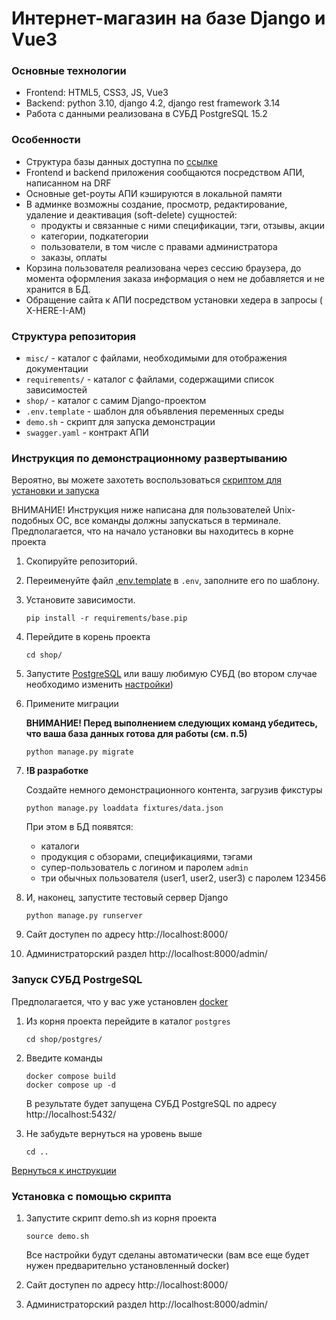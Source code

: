 # Интернет-магазин на базе Django и Vue3

### Основные технологии

* Frontend: HTML5, CSS3, JS, Vue3
* Backend: python 3.10, django 4.2, django rest framework 3.14
* Работа с данными реализована в СУБД PostgreSQL 15.2

### Особенности

* Структура базы данных доступна по [ссылке](misc/img/database.png)
* Frontend и backend приложения сообщаются посредством АПИ, написанном на DRF
* Основные get-роуты АПИ кэшируются в локальной памяти
* В админке возможны создание, просмотр, редактирование, удаление и деактивация
  (soft-delete)  сущностей:
    * продукты и связанные с ними спецификации, тэги, отзывы, акции
    * категории, подкатегории
    * пользователи, в том числе с правами администратора
    * заказы, оплаты
* Корзина пользователя реализована через сессию браузера, до момента
  оформления заказа информация о нем не добавляется и не хранится в БД.
* Обращение сайта к АПИ посредством установки хедера в запросы (
  X-HERE-I-AM)

### Структура репозитория

* `misc/` - каталог с файлами, необходимыми для отображения документации
* `requirements/` - каталог с файлами, содержащими список зависимостей
* `shop/` - каталог с самим Django-проектом
* `.env.template` - шаблон для объявления переменных среды
* `demo.sh` - скрипт для запуска демонстрации
* `swagger.yaml` - контракт АПИ

### Инструкция по демонстрационному развертыванию

Вероятно, вы можете захотеть воспользоваться
[скриптом для установки и запуска](#установка-с-помощью-скрипта)

ВНИМАНИЕ! Инструкция ниже написана для пользователей Unix-подобных ОС,
все команды должны запускаться в терминале. Предполагается, что на начало
установки вы находитесь в корне проекта

1. Скопируйте репозиторий.
2. Переименуйте файл [.env.template](.env.template) в `.env`,
   заполните его по шаблону.

3. Установите зависимости.
    ```shell
    pip install -r requirements/base.pip
    ```
4. Перейдите в корень проекта
    ```shell
   cd shop/
   ```
5. Запустите [PostgreSQL](#запуск-субд-postrgesql) или вашу любимую СУБД
   (во втором случае необходимо
   изменить [настройки](shop/backend/settings.py#L125))

6. Примените миграции

   **ВНИМАНИЕ! Перед выполнением следующих команд убедитесь, что ваша база
   данных готова для работы (см. п.5)**
    ```shell
    python manage.py migrate
    ```

7. **!В разработке**

   Создайте немного демонстрационного контента, загрузив фикстуры
    ```shell
   python manage.py loaddata fixtures/data.json
   ```
   При этом в БД появятся:
    * каталоги
    * продукция с обзорами, спецификациями, тэгами
    * супер-пользователь с логином и паролем `admin`
    * три обычных пользователя (user1, user2, user3) с паролем 123456

8. И, наконец, запустите тестовый сервер Django
    ```shell
   python manage.py runserver
   ```

9. Сайт доступен по адресу http://localhost:8000/
10. Администраторский раздел http://localhost:8000/admin/

### Запуск СУБД PostrgeSQL

Предполагается, что у вас уже установлен
[docker](https://docs.docker.com/desktop/install/linux-install/)

1. Из корня проекта перейдите в каталог `postgres`
    ```shell
   cd shop/postgres/
   ```
2. Введите команды
    ```shell
   docker compose build
   docker compose up -d
   ```

   В результате будет запущена СУБД PostgreSQL по адресу
   http://localhost:5432/
3. Не забудьте вернуться на уровень выше
    ```shell
   cd ..
   ```

[Вернуться к инструкции](#инструкция-по-демонстрационному-развертыванию)

### Установка с помощью скрипта

1. Запустите скрипт demo.sh из корня проекта
    ```shell 
    source demo.sh
    ```
   Все настройки будут сделаны автоматически (вам все еще будет нужен
   предварительно установленный docker)

2. Сайт доступен по адресу http://localhost:8000/
3. Администраторский раздел http://localhost:8000/admin/